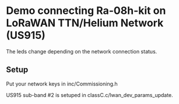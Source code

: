 # Demo connecting Ra-08h-kit on LoRaWAN TTN/Helium Network (US915)

The leds change depending on the network connection status.

## Setup
Put your network keys in inc/Commissioning.h

US915 sub-band #2 is setuped in classC.c/lwan_dev_params_update.
